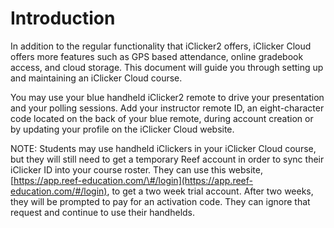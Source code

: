 # Introduction

In addition to the regular functionality that iClicker2 offers, iClicker Cloud offers more features such as GPS based attendance, online gradebook access, and cloud storage. This document will guide you through setting up and maintaining an iClicker Cloud course.

You may use your blue handheld iClicker2 remote to drive your presentation and your polling sessions. Add your instructor remote ID, an eight-character code located on the back of your blue remote, during account creation or by updating your profile on the iClicker Cloud website.

NOTE: Students may use handheld iClickers in your iClicker Cloud course, but they will still need to get a temporary Reef account in order to sync their iClicker ID into your course roster. They can use this website, [https://app.reef-education.com/\#/login](https://app.reef-education.com/#/login), to get a two week trial account. After two weeks, they will be prompted to pay for an activation code. They can ignore that request and continue to use their handhelds.

